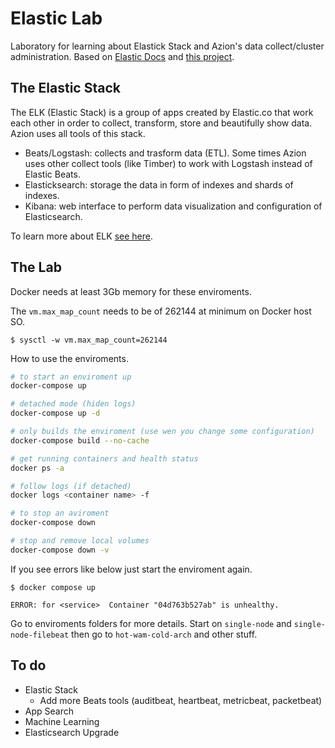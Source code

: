 # Elastic Lab

Laboratory for learning about Elastick Stack and Azion's data collect/cluster administration.
Based on [Elastic Docs](https://www.elastic.co/guide/en/elastic-stack/7.3/installing-elastic-stack.html) and [this project](https://github.com/xeraa/elastic-docker).

## The Elastic Stack
The ELK (Elastic Stack) is a group of apps created by Elastic.co that work each other in order to collect, transform, store and beautifully show data. Azion uses all tools of this stack.

- Beats/Logstash: collects and trasform data (ETL). Some times Azion uses other collect tools (like Timber) to work with Logstash instead of Elastic Beats.
- Elasticksearch: storage the data in form of indexes and shards of indexes.
- Kibana: web interface to perform data visualization and configuration of Elasticsearch.

To learn more about ELK [see here](https://www.elastic.co/pt/what-is/elk-stack).

## The Lab
Docker needs at least 3Gb memory for these enviroments.

The `vm.max_map_count` needs to be of 262144 at minimum on Docker host SO.
```console
$ sysctl -w vm.max_map_count=262144
```

How to use the enviroments.
```bash
# to start an enviroment up
docker-compose up

# detached mode (hiden logs)
docker-compose up -d

# only builds the enviroment (use wen you change some configuration)
docker-compose build --no-cache

# get running containers and health status
docker ps -a

# follow logs (if detached)
docker logs <container name> -f

# to stop an aviroment
docker-compose down

# stop and remove local volumes
docker-compose down -v
```

If you see errors like below just start the enviroment again.
```console
$ docker compose up

ERROR: for <service>  Container "04d763b527ab" is unhealthy.
```

Go to enviroments folders for more details. Start on `single-node` and `single-node-filebeat` then go to `hot-wam-cold-arch` and other stuff.

## To do
- Elastic Stack
    - Add more Beats tools (auditbeat, heartbeat, metricbeat, packetbeat)
- App Search
- Machine Learning
- Elasticsearch Upgrade

